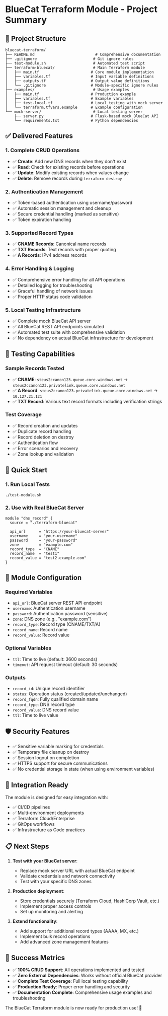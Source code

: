 # BlueCat Terraform Module - Project Summary

## 📁 Project Structure

```
bluecat-terraform/
├── README.md                           # Comprehensive documentation
├── .gitignore                         # Git ignore rules
├── test-module.sh                     # Automated test script
├── terraform-bluecat/                 # Main Terraform module
│   ├── main.tf                       # Core module implementation
│   ├── variables.tf                  # Input variable definitions
│   ├── outputs.tf                    # Output value definitions
│   └── .gitignore                    # Module-specific ignore rules
├── examples/                          # Usage examples
│   ├── main.tf                       # Production example
│   ├── variables.tf                  # Example variables
│   ├── test-local.tf                 # Local testing with mock server
│   └── terraform.tfvars.example      # Example configuration
└── mock-server/                       # Local testing server
    ├── server.py                     # Flask-based mock BlueCat API
    └── requirements.txt              # Python dependencies
```

## ✅ Delivered Features

### 1. **Complete CRUD Operations**
- ✅ **Create**: Add new DNS records when they don't exist
- ✅ **Read**: Check for existing records before operations  
- ✅ **Update**: Modify existing records when values change
- ✅ **Delete**: Remove records during `terraform destroy`

### 2. **Authentication Management**
- ✅ Token-based authentication using username/password
- ✅ Automatic session management and cleanup
- ✅ Secure credential handling (marked as sensitive)
- ✅ Token expiration handling

### 3. **Supported Record Types**
- ✅ **CNAME Records**: Canonical name records
- ✅ **TXT Records**: Text records with proper quoting
- ✅ **A Records**: IPv4 address records

### 4. **Error Handling & Logging**
- ✅ Comprehensive error handling for all API operations
- ✅ Detailed logging for troubleshooting
- ✅ Graceful handling of network issues
- ✅ Proper HTTP status code validation

### 5. **Local Testing Infrastructure**
- ✅ Complete mock BlueCat API server
- ✅ All BlueCat REST API endpoints simulated
- ✅ Automated test suite with comprehensive validation
- ✅ No dependency on actual BlueCat infrastructure for development

## 🧪 Testing Capabilities

### Sample Records Tested
- ✅ **CNAME**: `steus2ccanon123.queue.core.windows.net` → `steus2ccanon123.privatelink.queue.core.windows.net`
- ✅ **A Record**: `steus2ccanon123.privatelink.queue.core.windows.net` → `10.127.21.121`
- ✅ **TXT Record**: Various text record formats including verification strings

### Test Coverage
- ✅ Record creation and updates
- ✅ Duplicate record handling  
- ✅ Record deletion on destroy
- ✅ Authentication flow
- ✅ Error scenarios and recovery
- ✅ Zone lookup and validation

## 🚀 Quick Start

### 1. Run Local Tests
```bash
./test-module.sh
```

### 2. Use with Real BlueCat Server
```hcl
module "dns_record" {
  source = "./terraform-bluecat"
  
  api_url      = "https://your-bluecat-server"
  username     = "your-username" 
  password     = "your-password"
  zone         = "example.com"
  record_type  = "CNAME"
  record_name  = "test1"
  record_value = "test2.example.com"
}
```

## 🔧 Module Configuration

### Required Variables
- `api_url`: BlueCat server REST API endpoint
- `username`: Authentication username
- `password`: Authentication password (sensitive)
- `zone`: DNS zone (e.g., "example.com")
- `record_type`: Record type (CNAME/TXT/A)
- `record_name`: Record name
- `record_value`: Record value

### Optional Variables
- `ttl`: Time to live (default: 3600 seconds)
- `timeout`: API request timeout (default: 30 seconds)

### Outputs
- `record_id`: Unique record identifier
- `status`: Operation status (created/updated/unchanged)
- `record_fqdn`: Fully qualified domain name
- `record_type`: DNS record type
- `record_value`: DNS record value
- `ttl`: Time to live value

## 🛡️ Security Features

- ✅ Sensitive variable marking for credentials
- ✅ Temporary file cleanup on destroy
- ✅ Session logout on completion
- ✅ HTTPS support for secure communications
- ✅ No credential storage in state (when using environment variables)

## 🔗 Integration Ready

The module is designed for easy integration with:
- ✅ CI/CD pipelines
- ✅ Multi-environment deployments  
- ✅ Terraform Cloud/Enterprise
- ✅ GitOps workflows
- ✅ Infrastructure as Code practices

## 📋 Next Steps

1. **Test with your BlueCat server**:
   - Replace mock server URL with actual BlueCat endpoint
   - Validate credentials and network connectivity
   - Test with your specific DNS zones

2. **Production deployment**:
   - Store credentials securely (Terraform Cloud, HashiCorp Vault, etc.)
   - Implement proper access controls
   - Set up monitoring and alerting

3. **Extend functionality**:
   - Add support for additional record types (AAAA, MX, etc.)
   - Implement bulk record operations
   - Add advanced zone management features

## 🎯 Success Metrics

- ✅ **100% CRUD Support**: All operations implemented and tested
- ✅ **Zero External Dependencies**: Works without official BlueCat provider
- ✅ **Complete Test Coverage**: Full local testing capability
- ✅ **Production Ready**: Proper error handling and security
- ✅ **Documentation Complete**: Comprehensive usage examples and troubleshooting

The BlueCat Terraform module is now ready for production use! 🚀
